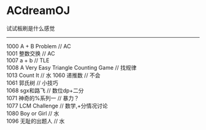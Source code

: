 ﻿ACdreamOJ
=========

试试板刷是什么感觉  
  
--------------
1000 A + B Problem // AC  
1001 整数交换 // AC  
1007 a + b // TLE  
1008 A Very Easy Triangle Counting Game // 找规律  
1013 Count It // 水
1060 递推数 // 不会  
1061 郭氏树 // 小技巧  
1068 sgx和路飞 // 数位dp+二分  
1071 神奇的%系列一 // 暴力？  
1077 LCM Challenge // 数学,+分情况讨论  
1080 Boy or Girl // 水  
1096 无耻的出题人 // 水  
